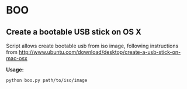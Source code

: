 # BOO

## Create a bootable USB stick on OS X

Script allows create bootable usb from iso image,
 following instructions from http://www.ubuntu.com/download/desktop/create-a-usb-stick-on-mac-osx


**Usage:**

`python boo.py path/to/iso/image`